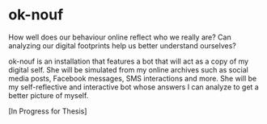 # ok-nouf

How well does our behaviour online reflect who we really are? Can analyzing our digital footprints help us better understand ourselves?

ok-nouf is an installation that features a bot that will act as a copy of my digital self. She will be simulated from my online archives such as social media posts, Facebook messages, SMS interactions and more. She will be my self-reflective and interactive bot whose answers I can analyze to get a better picture of myself. 

[In Progress for Thesis]

